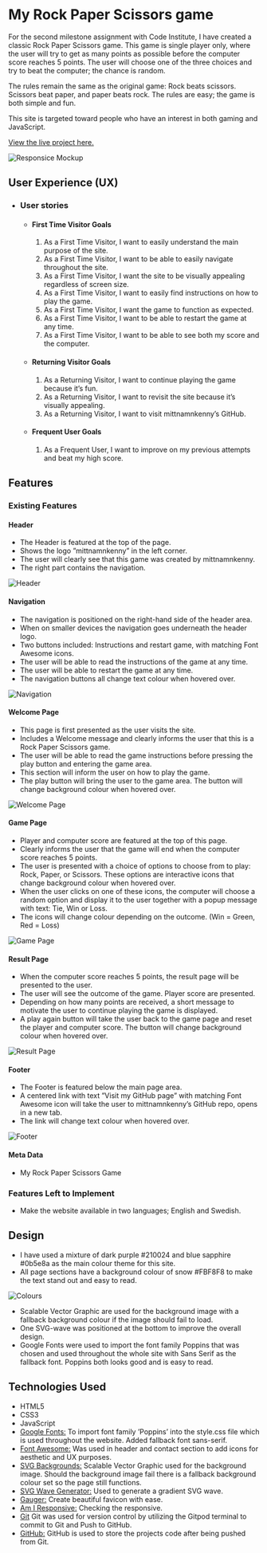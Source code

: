 # My Rock Paper Scissors game

For the second milestone assignment with Code Institute, I have created a classic Rock Paper Scissors game. This game is single player only, where the user will try to get as many points as possible before the computer score reaches 5 points.
The user will choose one of the three choices and try to beat the computer; the chance is random.

The rules remain the same as the original game: Rock beats scissors. Scissors beat paper, and paper beats rock. The rules are easy; the game is both simple and fun.

This site is targeted toward people who have an interest in both gaming and JavaScript.

[View the live project here.](https://mittnamnkenny.github.io/rock-paper-scissors/)

![Responsice Mockup](assets/media/design.png)

##  User Experience (UX)

- ### User stories

    -   #### First Time Visitor Goals

        1. As a First Time Visitor, I want to easily understand the main purpose of the site.
        2. As a First Time Visitor,  I want to be able to easily navigate throughout the site.
        3. As a First Time Visitor,  I want the site to be visually appealing regardless of screen size.
        4. As a First Time Visitor, I want to easily find instructions on how to play the game.
        5. As a First Time Visitor, I want the game to function as expected.
        6. As a First Time Visitor, I want to be able to restart the game at any time.
        7. As a First Time Visitor, I want to be able to see both my score and the computer.

    -   #### Returning Visitor Goals

        1. As a Returning Visitor, I want to continue playing the game because it’s fun.
        2. As a Returning Visitor, I want to revisit the site because it’s visually appealing.
        3. As a Returning Visitor, I want to visit mittnamnkenny’s GitHub.

    -   #### Frequent User Goals
        1. As a Frequent User, I want to improve on my previous attempts and beat my high score.

## Features

### Existing Features

#### Header

  - The Header is featured at the top of the page.
  - Shows the logo ”mittnamnkenny” in the left corner.
  - The user will clearly see that this game was created by mittnamnkenny.
  - The right part contains the navigation.

  ![Header](assets/media/header.png)

#### Navigation

  - The navigation is positioned on the right-hand side of the header area.
  - When on smaller devices the navigation goes underneath the header logo.
  - Two buttons included: Instructions and restart game, with matching Font Awesome icons.
  - The user will be able to read the instructions of the game at any time.
  - The user will be able to restart the game at any time.
  - The navigation buttons all change text colour when hovered over.

![Navigation](assets/media/nav.png)

#### Welcome Page

  - This page is first presented as the user visits the site.
  - Includes a Welcome message and clearly informs the user that this is a Rock Paper Scissors game.
  - The user will be able to read the game instructions before pressing the play button and entering the game area.
  - This section will inform the user on how to play the game.
  - The play button will bring the user to the game area. The button will change background colour when hovered over.

![Welcome Page](assets/media/welcome.png)

#### Game Page

  - Player and computer score are featured at the top of this page.
  - Clearly informs the user that the game will end when the computer score reaches 5 points.
  - The user is presented with a choice of options to choose from to play: Rock, Paper, or Scissors. These options are interactive icons that change background colour when hovered over.
  - When the user clicks on one of these icons, the computer will choose a random option and display it to the user together with a popup message with text: Tie, Win or Loss.
  - The icons will change colour depending on the outcome. (Win = Green, Red = Loss)

![Game Page](assets/media/game.png)

#### Result Page

  - When the computer score reaches 5 points, the result page will be presented to the user.
  - The user will see the outcome of the game. Player score are presented.
  - Depending on how many points are received, a short message to motivate the user to continue playing the game is displayed.
  - A play again button will take the user back to the game page and reset the player and computer score. The button will change background colour when hovered over.

![Result Page](assets/media/result.png)

#### Footer

  - The Footer is featured below the main page area.
  - A centered link with text ”Visit my GitHub page” with matching Font Awesome icon will take the user to mittnamnkenny’s GitHub repo, opens in a new tab.
  - The link will change text colour when hovered over.

![Footer](assets/media/footer.png)

#### Meta Data

  - My Rock Paper Scissors Game

### Features Left to Implement

- Make the website available in two languages;  English and Swedish.

## Design

- I have used a mixture of dark purple #210024 and blue sapphire #0b5e8a as the main colour theme for this site.
- All page sections have a background colour of snow #FBF8F8 to make the text stand out and easy to read.

![Colours](assets/media/colours.png)

- Scalable Vector Graphic are used for the background image with a fallback background colour if the image should fail to load.
- One SVG-wave was positioned at the bottom to improve the overall design.
- Google Fonts were used to import the font family Poppins that was chosen and used throughout the whole site with Sans Serif as the fallback font. Poppins both looks good and is easy to read.

## Technologies Used

- HTML5
- CSS3
- JavaScript
- [Google Fonts:](https://fonts.google.com/) To import font family ’Poppins’ into the style.css file which is used throughout the website. Added fallback font sans-serif.
- [Font Awesome:](https://fontawesome.com/) Was used in header and contact section to add icons for aesthetic and UX purposes.
- [SVG Backgrounds:](https://svgbackgrounds.com/) Scalable Vector Graphic used for the background image. Should the background image fail there is a fallback background colour set so the page still functions.
- [SVG Wave Generator:](https://softr.io/tools/svg-wave-generator/) Used to generate a gradient SVG wave.
- [Gauger:](https://gauger.io/fonticon/) Create beautiful favicon with ease.
- [Am I Responsive:](http://ami.responsivedesign.is) Checking the responsive.
- [Git](https://git-scm.com/) Git was used for version control by utilizing the Gitpod terminal to commit to Git and Push to GitHub.
- [GitHub:](https://github.com/) GitHub is used to store the projects code after being pushed from Git.